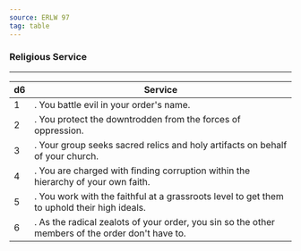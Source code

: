```yaml
---
source: ERLW 97
tag: table
---
```


### Religious Service
---
|d6|Service|
|----|------------|
|1|. You battle evil in your order's name.|
|2|. You protect the downtrodden from the forces of oppression.|
|3|. Your group seeks sacred relics and holy artifacts on behalf of your church.|
|4|. You are charged with finding corruption within the hierarchy of your own faith.|
|5|. You work with the faithful at a grassroots level to get them to uphold their high ideals.|
|6|. As the radical zealots of your order, you sin so the other members of the order don't have to.|
